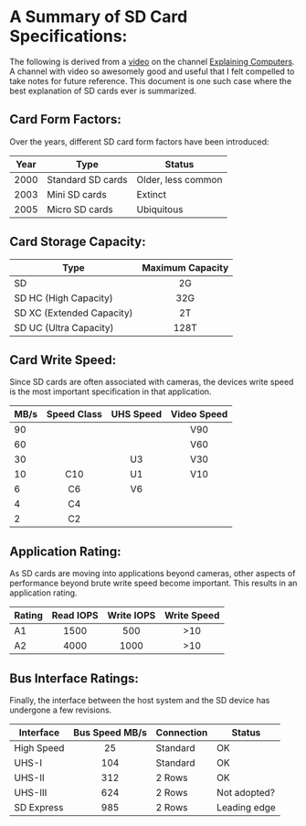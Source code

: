 # A Summary of SD Card Specifications:

The following is derived from a [video](https://youtu.be/oLQ8A_vcBqU) on the
channel
[Explaining Computers](https://www.youtube.com/channel/UCbiGcwDWZjz05njNPrJU7jA).
A channel with video so awesomely good and useful that I felt compelled to take
notes for future reference. This document is one such case where the best
explanation of SD cards ever is summarized.

## Card Form Factors:

Over the years, different SD card form factors have been introduced:

Year   | Type              | Status             |
-------|-------------------|--------------------|
2000   | Standard SD cards | Older, less common |
2003   | Mini SD cards     | Extinct            |
2005   | Micro SD cards    | Ubiquitous         |

## Card Storage Capacity:

Type                      | Maximum Capacity  |
--------------------------|:-----------------:|
SD                        | 2G                |
SD HC (High Capacity)     | 32G               |
SD XC (Extended Capacity) | 2T                |
SD UC (Ultra Capacity)    | 128T              |

## Card Write Speed:

Since SD cards are often associated with cameras, the devices write speed is
the most important specification in that application.

MB/s| Speed Class | UHS Speed | Video Speed  |
----|:-----------:|:---------:|:------------:|
90  |             |           |     V90      |
60  |             |           |     V60      |
30  |             |     U3    |     V30      |
10  |    C10      |     U1    |     V10      |
6   |    C6       |     V6    |              |
4   |    C4       |           |              |
2   |    C2       |           |              |

## Application Rating:

As SD cards are moving into applications beyond cameras, other aspects of
performance beyond brute write speed become important. This results in an
application rating.

Rating |Read IOPS |Write IOPS | Write Speed |
-------|:--------:|:---------:|:-----------:|
A1     |   1500   |     500   |    >10      |
A2     |   4000   |    1000   |    >10      |

## Bus Interface Ratings:

Finally, the interface between the host system and the SD device has undergone
a few revisions.

Interface  | Bus Speed MB/s | Connection | Status       |
-----------|:--------------:|------------|--------------|
High Speed |       25       |  Standard  |      OK      |
UHS-I      |      104       |  Standard  |      OK      |
UHS-II     |      312       |    2 Rows  |      OK      |
UHS-III    |      624       |    2 Rows  | Not adopted? |
SD Express |      985       |    2 Rows  | Leading edge |

